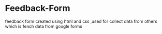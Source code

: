 # Feedback-Form
feedback form created using html and css ,used for collect data from others which is fench data from google forms
